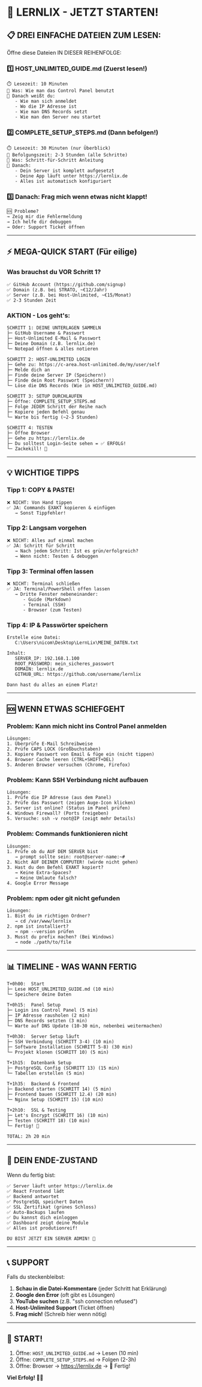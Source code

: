 # 🚀 LERNLIX - JETZT STARTEN!

## 📋 DREI EINFACHE DATEIEN ZUM LESEN:

Öffne diese Dateien IN DIESER REIHENFOLGE:

### 1️⃣ **HOST_UNLIMITED_GUIDE.md** (Zuerst lesen!)
```
⏱️ Lesezeit: 10 Minuten
📌 Was: Wie man das Control Panel benutzt
🎯 Danach weißt du:
   - Wie man sich anmeldet
   - Wo die IP Adresse ist
   - Wie man DNS Records setzt
   - Wie man den Server neu startet
```

### 2️⃣ **COMPLETE_SETUP_STEPS.md** (Dann befolgen!)
```
⏱️ Lesezeit: 30 Minuten (nur Überblick)
🚀 Befolgungszeit: 2-3 Stunden (alle Schritte)
📌 Was: Schritt-für-Schritt Anleitung
🎯 Danach:
   - Dein Server ist komplett aufgesetzt
   - Deine App läuft unter https://lernlix.de
   - Alles ist automatisch konfiguriert
```

### 3️⃣ **Danach:** Frag mich wenn etwas nicht klappt!
```
🆘 Probleme?
→ Zeig mir die Fehlermeldung
→ Ich helfe dir debuggen
→ Oder: Support Ticket öffnen
```

---

## ⚡ MEGA-QUICK START (Für eilige)

### Was brauchst du VOR Schritt 1?

```
✅ GitHub Account (https://github.com/signup)
✅ Domain (z.B. bei STRATO, ~€12/Jahr)
✅ Server (z.B. bei Host-Unlimited, ~€15/Monat)
✅ 2-3 Stunden Zeit
```

### AKTION - Los geht's:

```
SCHRITT 1: DEINE UNTERLAGEN SAMMELN
├─ GitHub Username & Passwort
├─ Host-Unlimited E-Mail & Passwort  
├─ Deine Domain (z.B. lernlix.de)
└─ Notepad öffnen & alles notieren

SCHRITT 2: HOST-UNLIMITED LOGIN
├─ Gehe zu: https://c-area.host-unlimited.de/my/user/self
├─ Melde dich an
├─ Finde deine Server IP (Speichern!)
├─ Finde dein Root Passwort (Speichern!)
└─ Löse die DNS Records (Wie in HOST_UNLIMITED_GUIDE.md)

SCHRITT 3: SETUP DURCHLAUFEN
├─ Öffne: COMPLETE_SETUP_STEPS.md
├─ Folge JEDEM Schritt der Reihe nach
├─ Kopiere jeden Befehl genau
└─ Warte bis fertig (~2-3 Stunden)

SCHRITT 4: TESTEN
├─ Öffne Browser
├─ Gehe zu https://lernlix.de
├─ Du solltest Login-Seite sehen = ✅ ERFOLG!
└─ Zackekill! 🎉
```

---

## 💡 WICHTIGE TIPPS

### Tipp 1: COPY & PASTE!
```
❌ NICHT: Von Hand tippen
✅ JA: Commands EXAKT kopieren & einfügen
   → Sonst Tippfehler!
```

### Tipp 2: Langsam vorgehen
```
❌ NICHT: Alles auf einmal machen
✅ JA: Schritt für Schritt
   → Nach jedem Schritt: Ist es grün/erfolgreich?
   → Wenn nicht: Testen & debuggen
```

### Tipp 3: Terminal offen lassen
```
❌ NICHT: Terminal schließen
✅ JA: Terminal/PowerShell offen lassen
   → Dritte Fenster nebeneinander:
      - Guide (Markdown)
      - Terminal (SSH)
      - Browser (zum Testen)
```

### Tipp 4: IP & Passwörter speichern
```
Erstelle eine Datei:
   C:\Users\nicom\Desktop\LernLix\MEINE_DATEN.txt

Inhalt:
   SERVER_IP: 192.168.1.100
   ROOT_PASSWORD: mein_sicheres_passwort
   DOMAIN: lernlix.de
   GITHUB_URL: https://github.com/username/lernlix
   
Dann hast du alles an einem Platz!
```

---

## 🆘 WENN ETWAS SCHIEFGEHT

### Problem: Kann mich nicht ins Control Panel anmelden
```
Lösungen:
1. Überprüfe E-Mail Schreibweise
2. Prüfe CAPS LOCK (Großbuchstaben)
3. Kopiere Passwort von Email & füge ein (nicht tippen)
4. Browser Cache leeren (CTRL+SHIFT+DEL)
5. Anderen Browser versuchen (Chrome, Firefox)
```

### Problem: Kann SSH Verbindung nicht aufbauen
```
Lösungen:
1. Prüfe die IP Adresse (aus dem Panel)
2. Prüfe das Passwort (zeigen Auge-Icon klicken)
3. Server ist online? (Status im Panel prüfen)
4. Windows Firewall? (Ports freigeben)
5. Versuche: ssh -v root@IP (zeigt mehr Details)
```

### Problem: Commands funktionieren nicht
```
Lösungen:
1. Prüfe ob du AUF DEM SERVER bist
   → prompt sollte sein: root@server-name:~#
2. Nicht AUF DEINEM COMPUTER! (würde nicht gehen)
3. Hast du den Befehl EXAKT kopiert?
   → Keine Extra-Spaces?
   → Keine Umlaute falsch?
4. Google Error Message
```

### Problem: npm oder git nicht gefunden
```
Lösungen:
1. Bist du im richtigen Ordner?
   → cd /var/www/lernlix
2. npm ist installiert?
   → npm --version prüfen
3. Musst du prefix machen? (Bei Windows)
   → node ./path/to/file
```

---

## 📊 TIMELINE - WAS WANN FERTIG

```
T+0h00:  Start
├─ Lese HOST_UNLIMITED_GUIDE.md (10 min)
└─ Speichere deine Daten

T+0h15:  Panel Setup
├─ Login ins Control Panel (5 min)
├─ IP Adresse rausholen (2 min)
├─ DNS Records setzten (3 min)
└─ Warte auf DNS Update (10-30 min, nebenbei weitermachen)

T+0h30:  Server Setup läuft
├─ SSH Verbindung (SCHRITT 3-4) (10 min)
├─ Software Installation (SCHRITT 5-8) (30 min)
└─ Projekt klonen (SCHRITT 10) (5 min)

T+1h15:  Datenbank Setup
├─ PostgreSQL Config (SCHRITT 13) (15 min)
└─ Tabellen erstellen (5 min)

T+1h35:  Backend & Frontend
├─ Backend starten (SCHRITT 14) (5 min)
├─ Frontend bauen (SCHRITT 12.4) (20 min)
└─ Nginx Setup (SCHRITT 15) (10 min)

T+2h10:  SSL & Testing
├─ Let's Encrypt (SCHRITT 16) (10 min)
├─ Testen (SCHRITT 18) (10 min)
└─ Fertig! 🎉

TOTAL: 2h 20 min
```

---

## 🎯 DEIN ENDE-ZUSTAND

Wenn du fertig bist:

```
✅ Server läuft unter https://lernlix.de
✅ React Frontend lädt
✅ Backend antwortet
✅ PostgreSQL speichert Daten
✅ SSL Zertifikat (grünes Schloss)
✅ Auto-Backups laufen
✅ Du kannst dich einloggen
✅ Dashboard zeigt deine Module
✅ Alles ist produtionreif!

DU BIST JETZT EIN SERVER ADMIN! 🚀
```

---

## 📞 SUPPORT

Falls du steckenbleibst:

1. **Schau in die Datei-Kommentare** (jeder Schritt hat Erklärung)
2. **Google den Error** (oft gibt es Lösungen)
3. **YouTube suchen** (z.B. "ssh connection refused")
4. **Host-Unlimited Support** (Ticket öffnen)
5. **Frag mich!** (Schreib hier wenn nötig)

---

## 🏁 START!

1. Öffne: `HOST_UNLIMITED_GUIDE.md` → Lesen (10 min)
2. Öffne: `COMPLETE_SETUP_STEPS.md` → Folgen (2-3h)
3. Öffne: Browser → https://lernlix.de → 🎉 Fertig!

**Viel Erfolg! 🚀✨**

